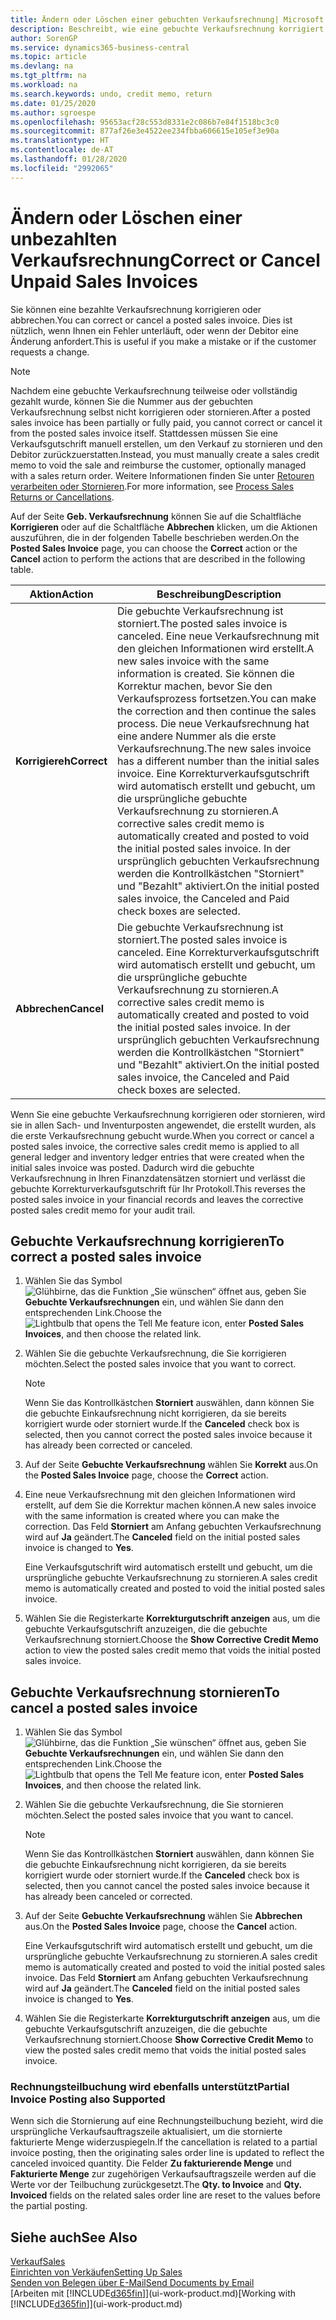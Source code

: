 ```yaml
---
title: Ändern oder Löschen einer gebuchten Verkaufsrechnung| Microsoft Docs
description: Beschreibt, wie eine gebuchte Verkaufsrechnung korrigiert, rückgängig gemacht oder eine Gutschrift angewendet wird.
author: SorenGP
ms.service: dynamics365-business-central
ms.topic: article
ms.devlang: na
ms.tgt_pltfrm: na
ms.workload: na
ms.search.keywords: undo, credit memo, return
ms.date: 01/25/2020
ms.author: sgroespe
ms.openlocfilehash: 95653acf28c553d8331e2c086b7e84f1518bc3c0
ms.sourcegitcommit: 877af26e3e4522ee234fbba606615e105ef3e90a
ms.translationtype: HT
ms.contentlocale: de-AT
ms.lasthandoff: 01/28/2020
ms.locfileid: "2992065"
---
```

# <a name="correct-or-cancel-unpaid-sales-invoices"></a><span data-ttu-id="d0399-103">Ändern oder Löschen einer unbezahlten Verkaufsrechnung</span><span class="sxs-lookup"><span data-stu-id="d0399-103">Correct or Cancel Unpaid Sales Invoices</span></span>
<span data-ttu-id="d0399-104">Sie können eine bezahlte Verkaufsrechnung korrigieren oder abbrechen.</span><span class="sxs-lookup"><span data-stu-id="d0399-104">You can correct or cancel a posted sales invoice.</span></span> <span data-ttu-id="d0399-105">Dies ist nützlich, wenn Ihnen ein Fehler unterläuft, oder wenn der Debitor eine Änderung anfordert.</span><span class="sxs-lookup"><span data-stu-id="d0399-105">This is useful if you make a mistake or if the customer requests a change.</span></span>

> [!NOTE]  
>   <span data-ttu-id="d0399-106">Nachdem eine gebuchte Verkaufsrechnung teilweise oder vollständig gezahlt wurde, können Sie die Nummer aus der gebuchten Verkaufsrechnung selbst nicht korrigieren oder stornieren.</span><span class="sxs-lookup"><span data-stu-id="d0399-106">After a posted sales invoice has been partially or fully paid, you cannot correct or cancel it from the posted sales invoice itself.</span></span> <span data-ttu-id="d0399-107">Stattdessen müssen Sie eine Verkaufsgutschrift manuell erstellen, um den Verkauf zu stornieren und den Debitor zurückzuerstatten.</span><span class="sxs-lookup"><span data-stu-id="d0399-107">Instead, you must manually create a sales credit memo to void the sale and reimburse the customer, optionally managed with a sales return order.</span></span> <span data-ttu-id="d0399-108">Weitere Informationen finden Sie unter [Retouren verarbeiten oder Stornieren](sales-how-process-sales-returns-cancellations.md).</span><span class="sxs-lookup"><span data-stu-id="d0399-108">For more information, see [Process Sales Returns or Cancellations](sales-how-process-sales-returns-cancellations.md).</span></span>

<span data-ttu-id="d0399-109">Auf der Seite **Geb. Verkaufsrechnung** können Sie auf die Schaltfläche **Korrigieren** oder auf die Schaltfläche **Abbrechen** klicken, um die Aktionen auszuführen, die in der folgenden Tabelle beschrieben werden.</span><span class="sxs-lookup"><span data-stu-id="d0399-109">On the **Posted Sales Invoice** page, you can choose the **Correct** action or the **Cancel** action to perform the actions that are described in the following table.</span></span>

| <span data-ttu-id="d0399-110">Aktion</span><span class="sxs-lookup"><span data-stu-id="d0399-110">Action</span></span> | <span data-ttu-id="d0399-111">Beschreibung</span><span class="sxs-lookup"><span data-stu-id="d0399-111">Description</span></span> |
| --- | --- |
| <span data-ttu-id="d0399-112">**Korrigiereh**</span><span class="sxs-lookup"><span data-stu-id="d0399-112">**Correct**</span></span> |<span data-ttu-id="d0399-113">Die gebuchte Verkaufsrechnung ist storniert.</span><span class="sxs-lookup"><span data-stu-id="d0399-113">The posted sales invoice is canceled.</span></span> <span data-ttu-id="d0399-114">Eine neue Verkaufsrechnung mit den gleichen Informationen wird erstellt.</span><span class="sxs-lookup"><span data-stu-id="d0399-114">A new sales invoice with the same information is created.</span></span> <span data-ttu-id="d0399-115">Sie können die Korrektur machen, bevor Sie den Verkaufsprozess fortsetzen.</span><span class="sxs-lookup"><span data-stu-id="d0399-115">You can make the correction and then continue the sales process.</span></span> <span data-ttu-id="d0399-116">Die neue Verkaufsrechnung hat eine andere Nummer als die erste Verkaufsrechnung.</span><span class="sxs-lookup"><span data-stu-id="d0399-116">The new sales invoice has a different number than the initial sales invoice.</span></span> <span data-ttu-id="d0399-117">Eine Korrekturverkaufsgutschrift wird automatisch erstellt und gebucht, um die ursprüngliche gebuchte Verkaufsrechnung zu stornieren.</span><span class="sxs-lookup"><span data-stu-id="d0399-117">A corrective sales credit memo is automatically created and posted to void the initial posted sales invoice.</span></span> <span data-ttu-id="d0399-118">In der ursprünglich gebuchten Verkaufsrechnung werden die Kontrollkästchen "Storniert" und "Bezahlt" aktiviert.</span><span class="sxs-lookup"><span data-stu-id="d0399-118">On the initial posted sales invoice, the Canceled and Paid check boxes are selected.</span></span> |
| <span data-ttu-id="d0399-119">**Abbrechen**</span><span class="sxs-lookup"><span data-stu-id="d0399-119">**Cancel**</span></span> |<span data-ttu-id="d0399-120">Die gebuchte Verkaufsrechnung ist storniert.</span><span class="sxs-lookup"><span data-stu-id="d0399-120">The posted sales invoice is canceled.</span></span> <span data-ttu-id="d0399-121">Eine Korrekturverkaufsgutschrift wird automatisch erstellt und gebucht, um die ursprüngliche gebuchte Verkaufsrechnung zu stornieren.</span><span class="sxs-lookup"><span data-stu-id="d0399-121">A corrective sales credit memo is automatically created and posted to void the initial posted sales invoice.</span></span> <span data-ttu-id="d0399-122">In der ursprünglich gebuchten Verkaufsrechnung werden die Kontrollkästchen "Storniert" und "Bezahlt" aktiviert.</span><span class="sxs-lookup"><span data-stu-id="d0399-122">On the initial posted sales invoice, the Canceled and Paid check boxes are selected.</span></span> |

<span data-ttu-id="d0399-123">Wenn Sie eine gebuchte Verkaufsrechnung korrigieren oder stornieren, wird sie in allen Sach- und Inventurposten angewendet, die erstellt wurden, als die erste Verkaufsrechnung gebucht wurde.</span><span class="sxs-lookup"><span data-stu-id="d0399-123">When you correct or cancel a posted sales invoice, the corrective sales credit memo is applied to all general ledger and inventory ledger entries that were created when the initial sales invoice was posted.</span></span> <span data-ttu-id="d0399-124">Dadurch wird die gebuchte Verkaufsrechnung in Ihren Finanzdatensätzen storniert und verlässt die gebuchte Korrekturverkaufsgutschrift für Ihr Protokoll.</span><span class="sxs-lookup"><span data-stu-id="d0399-124">This reverses the posted sales invoice in your financial records and leaves the corrective posted sales credit memo for your audit trail.</span></span>

## <a name="to-correct-a-posted-sales-invoice"></a><span data-ttu-id="d0399-125">Gebuchte Verkaufsrechnung korrigieren</span><span class="sxs-lookup"><span data-stu-id="d0399-125">To correct a posted sales invoice</span></span>
1. <span data-ttu-id="d0399-126">Wählen Sie das Symbol ![Glühbirne, das die Funktion „Sie wünschen“ öffnet](media/ui-search/search_small.png "Tell Me-Funktion") aus, geben Sie **Gebuchte Verkaufsrechnungen** ein, und wählen Sie dann den entsprechenden Link.</span><span class="sxs-lookup"><span data-stu-id="d0399-126">Choose the ![Lightbulb that opens the Tell Me feature](media/ui-search/search_small.png "Tell me what you want to do") icon, enter **Posted Sales Invoices**, and then choose the related link.</span></span>  
2. <span data-ttu-id="d0399-127">Wählen Sie die gebuchte Verkaufsrechnung, die Sie korrigieren möchten.</span><span class="sxs-lookup"><span data-stu-id="d0399-127">Select the posted sales invoice that you want to correct.</span></span>

    > [!NOTE]  
    >   <span data-ttu-id="d0399-128">Wenn Sie das Kontrollkästchen **Storniert** auswählen, dann können Sie die gebuchte Einkaufsrechnung nicht korrigieren, da sie bereits korrigiert wurde oder storniert wurde.</span><span class="sxs-lookup"><span data-stu-id="d0399-128">If the **Canceled** check box is selected, then you cannot correct the posted sales invoice because it has already been corrected or canceled.</span></span>
3. <span data-ttu-id="d0399-129">Auf der Seite **Gebuchte Verkaufsrechnung** wählen Sie **Korrekt** aus.</span><span class="sxs-lookup"><span data-stu-id="d0399-129">On the **Posted Sales Invoice** page, choose the **Correct** action.</span></span>  
4. <span data-ttu-id="d0399-130">Eine neue Verkaufsrechnung mit den gleichen Informationen wird erstellt, auf dem Sie die Korrektur machen können.</span><span class="sxs-lookup"><span data-stu-id="d0399-130">A new sales invoice with the same information is created where you can make the correction.</span></span> <span data-ttu-id="d0399-131">Das Feld **Storniert** am Anfang gebuchten Verkaufsrechnung wird auf **Ja** geändert.</span><span class="sxs-lookup"><span data-stu-id="d0399-131">The **Canceled** field on the initial posted sales invoice is changed to **Yes**.</span></span>

    <span data-ttu-id="d0399-132">Eine Verkaufsgutschrift wird automatisch erstellt und gebucht, um die ursprüngliche gebuchte Verkaufsrechnung zu stornieren.</span><span class="sxs-lookup"><span data-stu-id="d0399-132">A sales credit memo is automatically created and posted to void the initial posted sales invoice.</span></span>
5. <span data-ttu-id="d0399-133">Wählen Sie die Registerkarte **Korrekturgutschrift anzeigen** aus, um die gebuchte Verkaufsgutschrift anzuzeigen, die die gebuchte Verkaufsrechnung storniert.</span><span class="sxs-lookup"><span data-stu-id="d0399-133">Choose the **Show Corrective Credit Memo** action to view the posted sales credit memo that voids the initial posted sales invoice.</span></span>

## <a name="to-cancel-a-posted-sales-invoice"></a><span data-ttu-id="d0399-134">Gebuchte Verkaufsrechnung stornieren</span><span class="sxs-lookup"><span data-stu-id="d0399-134">To cancel a posted sales invoice</span></span>
1. <span data-ttu-id="d0399-135">Wählen Sie das Symbol ![Glühbirne, das die Funktion „Sie wünschen“ öffnet](media/ui-search/search_small.png "Tell Me-Funktion") aus, geben Sie **Gebuchte Verkaufsrechnungen** ein, und wählen Sie dann den entsprechenden Link.</span><span class="sxs-lookup"><span data-stu-id="d0399-135">Choose the ![Lightbulb that opens the Tell Me feature](media/ui-search/search_small.png "Tell me what you want to do") icon, enter **Posted Sales Invoices**, and then choose the related link.</span></span>  
2. <span data-ttu-id="d0399-136">Wählen Sie die gebuchte Verkaufsrechnung, die Sie stornieren möchten.</span><span class="sxs-lookup"><span data-stu-id="d0399-136">Select the posted sales invoice that you want to cancel.</span></span>

    > [!NOTE]  
    >   <span data-ttu-id="d0399-137">Wenn Sie das Kontrollkästchen **Storniert** auswählen, dann können Sie die gebuchte Einkaufsrechnung nicht korrigieren, da sie bereits korrigiert wurde oder storniert wurde.</span><span class="sxs-lookup"><span data-stu-id="d0399-137">If the **Canceled** check box is selected, then you cannot cancel the posted sales invoice because it has already been canceled or corrected.</span></span>
3. <span data-ttu-id="d0399-138">Auf der Seite **Gebuchte Verkaufsrechnung** wählen Sie **Abbrechen** aus.</span><span class="sxs-lookup"><span data-stu-id="d0399-138">On the **Posted Sales Invoice** page, choose the **Cancel** action.</span></span>

    <span data-ttu-id="d0399-139">Eine Verkaufsgutschrift wird automatisch erstellt und gebucht, um die ursprüngliche gebuchte Verkaufsrechnung zu stornieren.</span><span class="sxs-lookup"><span data-stu-id="d0399-139">A sales credit memo is automatically created and posted to void the initial posted sales invoice.</span></span> <span data-ttu-id="d0399-140">Das Feld **Storniert** am Anfang gebuchten Verkaufsrechnung wird auf **Ja** geändert.</span><span class="sxs-lookup"><span data-stu-id="d0399-140">The **Canceled** field on the initial posted sales invoice is changed to **Yes**.</span></span>
4. <span data-ttu-id="d0399-141">Wählen Sie die Registerkarte **Korrekturgutschrift anzeigen** aus, um die gebuchte Verkaufsgutschrift anzuzeigen, die die gebuchte Verkaufsrechnung storniert.</span><span class="sxs-lookup"><span data-stu-id="d0399-141">Choose **Show Corrective Credit Memo** to view the posted sales credit memo that voids the initial posted sales invoice.</span></span>

### <a name="partial-invoice-posting-also-supported"></a><span data-ttu-id="d0399-142">Rechnungsteilbuchung wird ebenfalls unterstützt</span><span class="sxs-lookup"><span data-stu-id="d0399-142">Partial Invoice Posting also Supported</span></span>
<span data-ttu-id="d0399-143">Wenn sich die Stornierung auf eine Rechnungsteilbuchung bezieht, wird die ursprüngliche Verkaufsauftragszeile aktualisiert, um die stornierte fakturierte Menge widerzuspiegeln.</span><span class="sxs-lookup"><span data-stu-id="d0399-143">If the cancellation is related to a partial invoice posting, then the originating sales order line is updated to reflect the canceled invoiced quantity.</span></span> <span data-ttu-id="d0399-144">Die Felder **Zu fakturierende Menge** und **Fakturierte Menge** zur zugehörigen Verkaufsauftragszeile werden auf die Werte vor der Teilbuchung zurückgesetzt.</span><span class="sxs-lookup"><span data-stu-id="d0399-144">The **Qty. to Invoice** and **Qty. Invoiced** fields on the related sales order line are reset to the values before the partial posting.</span></span>

## <a name="see-also"></a><span data-ttu-id="d0399-145">Siehe auch</span><span class="sxs-lookup"><span data-stu-id="d0399-145">See Also</span></span>
[<span data-ttu-id="d0399-146">Verkauf</span><span class="sxs-lookup"><span data-stu-id="d0399-146">Sales</span></span>](sales-manage-sales.md)  
[<span data-ttu-id="d0399-147">Einrichten von Verkäufen</span><span class="sxs-lookup"><span data-stu-id="d0399-147">Setting Up Sales</span></span>](sales-setup-sales.md)  
[<span data-ttu-id="d0399-148">Senden von Belegen über E-Mail</span><span class="sxs-lookup"><span data-stu-id="d0399-148">Send Documents by Email</span></span>](ui-how-send-documents-email.md)  
<span data-ttu-id="d0399-149">[Arbeiten mit [!INCLUDE[d365fin](includes/d365fin_md.md)]](ui-work-product.md)</span><span class="sxs-lookup"><span data-stu-id="d0399-149">[Working with [!INCLUDE[d365fin](includes/d365fin_md.md)]](ui-work-product.md)</span></span>
